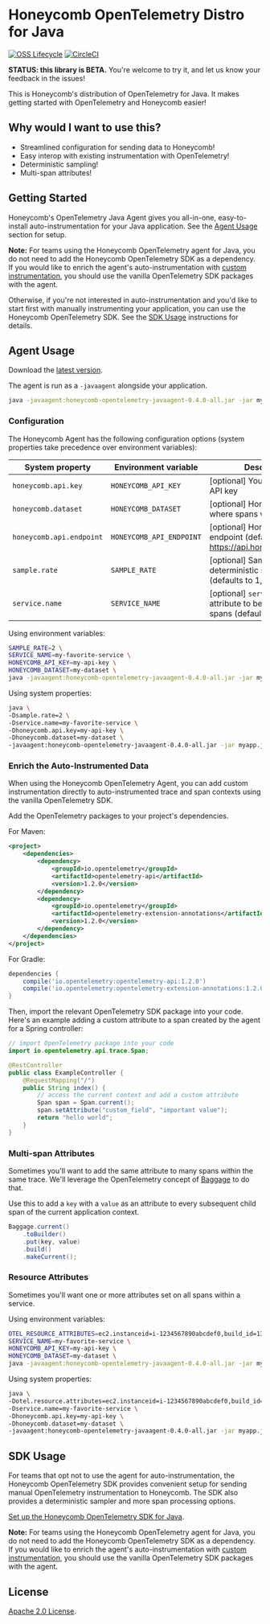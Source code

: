 # Honeycomb OpenTelemetry Distro for Java

[![OSS Lifecycle](https://img.shields.io/osslifecycle/honeycombio/honeycomb-opentelemetry-java)](https://github.com/honeycombio/home/blob/main/honeycomb-oss-lifecycle-and-practices.md)
[![CircleCI](https://circleci.com/gh/honeycombio/honeycomb-opentelemetry-java.svg?style=shield&circle-token=e2f4c30919ecbdbfb095415a6f4114a03dc491a0)](https://circleci.com/gh/honeycombio/honeycomb-opentelemetry-java)

**STATUS: this library is BETA.**
You're welcome to try it, and let us know your feedback in the issues!

This is Honeycomb's distribution of OpenTelemetry for Java.
It makes getting started with OpenTelemetry and Honeycomb easier!

## Why would I want to use this?

- Streamlined configuration for sending data to Honeycomb!
- Easy interop with existing instrumentation with OpenTelemetry!
- Deterministic sampling!
- Multi-span attributes!

## Getting Started

Honeycomb's OpenTelemetry Java Agent gives you all-in-one,
easy-to-install auto-instrumentation for your Java application.
See the [Agent Usage](#agent-usage) section for setup.

**Note:** For teams using the Honeycomb OpenTelemetry agent for Java,
you do not need to add the Honeycomb OpenTelemetry SDK as a dependency.
If you would like to enrich the agent's auto-instrumentation with
[custom instrumentation](#enrich-the-auto-instrumented-data),
you should use the vanilla OpenTelemetry SDK packages with the agent.

Otherwise, if you're not interested in auto-instrumentation
and you'd like to start first with manually instrumenting your application,
you can use the Honeycomb OpenTelemetry SDK.
See the [SDK Usage](/docs/README.md#sdk-usage) instructions for details.

## Agent Usage

Download the [latest version](https://github.com/honeycombio/honeycomb-opentelemetry-java/releases/download/v0.4.0/honeycomb-opentelemetry-javaagent-0.4.0-all.jar).

The agent is run as a `-javaagent` alongside your application.

```sh
java -javaagent:honeycomb-opentelemetry-javaagent-0.4.0-all.jar -jar myapp.jar
```

### Configuration

The Honeycomb Agent has the following configuration options (system properties take precedence over environment variables):

| System property                      | Environment variable                 | Description                                                                      |
|--------------------------------------|--------------------------------------|----------------------------------------------------------------------------------|
| `honeycomb.api.key` | `HONEYCOMB_API_KEY` | [optional] Your Honeycomb API key
| `honeycomb.dataset` | `HONEYCOMB_DATASET` | [optional] Honeycomb dataset where spans will be sent
| `honeycomb.api.endpoint` | `HONEYCOMB_API_ENDPOINT` | [optional] Honeycomb ingest endpoint (defaults to https://api.honeycomb.io:443)
| `sample.rate` | `SAMPLE_RATE` | [optional] Sample rate for the deterministic sampler (defaults to 1, always sample)
| `service.name` | `SERVICE_NAME` | [optional] `service.name` attribute to be used for all spans (defaults to empty)

Using environment variables:

```sh
SAMPLE_RATE=2 \
SERVICE_NAME=my-favorite-service \
HONEYCOMB_API_KEY=my-api-key \
HONEYCOMB_DATASET=my-dataset \
java -javaagent:honeycomb-opentelemetry-javaagent-0.4.0-all.jar -jar myapp.jar
```

Using system properties:

```sh
java \
-Dsample.rate=2 \
-Dservice.name=my-favorite-service \
-Dhoneycomb.api.key=my-api-key \
-Dhoneycomb.dataset=my-dataset \
-javaagent:honeycomb-opentelemetry-javaagent-0.4.0-all.jar -jar myapp.jar
```

### Enrich the Auto-Instrumented Data

When using the Honeycomb OpenTelemetry Agent,
you can add custom instrumentation directly to auto-instrumented trace
and span contexts using the vanilla OpenTelemetry SDK.

Add the OpenTelemetry packages to your project's dependencies.

For Maven:

```xml
<project>
    <dependencies>
        <dependency>
            <groupId>io.opentelemetry</groupId>
            <artifactId>opentelemetry-api</artifactId>
            <version>1.2.0</version>
        </dependency>
        <dependency>
            <groupId>io.opentelemetry</groupId>
            <artifactId>opentelemetry-extension-annotations</artifactId>
            <version>1.2.0</version>
        </dependency>
    </dependencies>
</project>
```

For Gradle:

```groovy
dependencies {
    compile('io.opentelemetry:opentelemetry-api:1.2.0')
    compile('io.opentelemetry:opentelemetry-extension-annotations:1.2.0')
}
```

Then, import the relevant OpenTelemetry SDK package into your code.
Here's an example adding a custom attribute to a span created by the agent
for a Spring controller:

```java
// import OpenTelemetry package into your code
import io.opentelemetry.api.trace.Span;

@RestController
public class ExampleController {
    @RequestMapping("/")
    public String index() {
        // access the current context and add a custom attribute
        Span span = Span.current();
        span.setAttribute("custom_field", "important value");
        return "hello world";
    }
}
```

### Multi-span Attributes

Sometimes you'll want to add the same attribute to many spans
within the same trace.
We'll leverage the OpenTelemetry concept of
[Baggage](https://github.com/open-telemetry/opentelemetry-specification/blob/main/specification/overview.md#baggage-signal)
to do that.

Use this to add a `key` with a `value` as an attribute
to every subsequent child span of the current application context.

```java
Baggage.current()
    .toBuilder()
    .put(key, value)
    .build()
    .makeCurrent();
```

### Resource Attributes

Sometimes you'll want one or more attributes set on all spans within a service.

Using environment variables:

```sh
OTEL_RESOURCE_ATTRIBUTES=ec2.instanceid=i-1234567890abcdef0,build_id=1337 \
SERVICE_NAME=my-favorite-service \
HONEYCOMB_API_KEY=my-api-key \
HONEYCOMB_DATASET=my-dataset \
java -javaagent:honeycomb-opentelemetry-javaagent-0.4.0-all.jar -jar myapp.jar
```

Using system properties:

```sh
java \
-Dotel.resource.attributes=ec2.instanceid=i-1234567890abcdef0,build_id=1337 \
-Dservice.name=my-favorite-service \
-Dhoneycomb.api.key=my-api-key \
-Dhoneycomb.dataset=my-dataset \
-javaagent:honeycomb-opentelemetry-javaagent-0.4.0-all.jar -jar myapp.jar
```

## SDK Usage

For teams that opt not to use the agent for auto-instrumentation,
the Honeycomb OpenTelemetry SDK provides convenient setup
for sending manual OpenTelemetry instrumentation to Honeycomb.
The SDK also provides a deterministic sampler and more span processing options.

[Set up the Honeycomb OpenTelemetry SDK for Java](https://docs.honeycomb.io/getting-data-in/java/opentelemetry-distro/#adding-manual-instrumentation).

**Note:** For teams using the Honeycomb OpenTelemetry agent for Java,
you do not need to add the Honeycomb OpenTelemetry SDK as a dependency.
If you would like to enrich the agent's auto-instrumentation with
[custom instrumentation](#enrich-the-auto-instrumented-data),
you should use the vanilla OpenTelemetry SDK packages with the agent.

## License

[Apache 2.0 License](./LICENSE).
